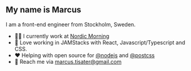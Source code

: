 ## My name is Marcus

I am a front-end engineer from Stockholm, Sweden.

* :man_technologist:  I currently work at [Nordic Morning](https://nordicmorning.com/)
* :toolbox:  Love working in JAMStacks with React, Javascript/Typescript and CSS.
* :heart:  Helping with open source for [@nodejs](https://github.com/nodejs) and [@postcss](https://github.com/postcss)
* :email:  Reach me via marcus.tisater@gmail.com
